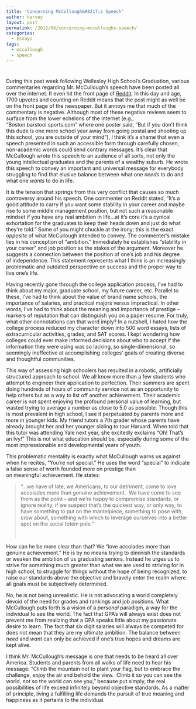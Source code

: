 ```yaml
---
title: 'Concerning McCullough&#8217;s Speech'
author: harvey
layout: post
permalink: /2012/06/concerning-mcculloughs-speech/
categories:
  - Essays
tags:
  - mccullough
  - speech
---
```

# 

During this past week following Wellesley High School’s Graduation, various commentaries regarding Mr. McCullough’s speech have been posted all over the internet. It even hit the front page of [Reddit][1]. In this day and age, 1700 upvotes and counting on Reddit means that the post might as well be on the front page of the newspaper. But it annoys me that much of the commentary is negative. Although most of these negative reviews seem to surface from the lower echelons of the internet (e.g., “Boston.barstool.sports.com” where one poster said, “But if you don’t think this dude is one more school year away from going postal and shooting up this school, you are outside of your mind”), I think it’s a shame that even a speech presented in such an accessible form through carefully chosen, non-academic words could send contrary messages. It’s clear that McCullough wrote this speech to an audience of all sorts, not only the young intellectual graduates and the parents of a wealthy suburb. He wrote this speech to convey an important and universal message for everybody struggling to find that elusive balance between what one *needs* to do and what one *wants* to do in life.

 [1]: http://www.reddit.com/r/videos/comments/urz30/youre_not_special_graduation_speech_honest_and/

It is the tension that springs from this very conflict that causes so much controversy around his speech. One commenter on Reddit stated, “It’s a good attitude to carry if you want some stability in your career and maybe rise to some middle management position, but not such a reasonable mindset if you have any real ambition in life…at it’s core it’s a cynical exhortation for the graduates to keep their heads down and just do what they’re told.” Some of you might chuckle at the irony; this is the exact *opposite* of what McCullough intended to convey. The commenter’s mistake lies in his conception of “ambition.” Immediately he establishes “stability in your career” and job position as the stakes of the argument. Moreover he suggests a connection between the position of one’s job and his degree of independence. This statement represents what I think is an increasingly problematic and outdated perspective on success and the proper way to live one’s life.

Having recently gone through the college application process, I’ve had to think about my major, graduate school, my future career, etc. Parallel to these, I’ve had to think about the value of brand name schools, the importance of salaries, and practical majors versus impractical. In other words, I’ve had to think about the meaning and importance of prestige – markers of reputation that can distinguish you on a paper resume. For truly, what other connotations can that word imply? In a nutshell, I hated how the college process reduced my character down into 500 word essays, lists of extracurricular activities, grades, and SAT scores. I kept wondering how colleges could ever make informed decisions about who to accept if the information they were using was so lacking, so single-dimensional, so seemingly ineffective at accomplishing colleges’ goals of creating diverse and thoughtful communities.

This way of assessing high schoolers has resulted in a robotic, artificially structured approach to school. We all know more than a few students who attempt to engineer their application to perfection. Their summers are spent doing hundreds of hours of community service not as an opportunity to help others but as a way to list off another achievement. Their academic career is not spent enjoying the profound personal value of learning, but wasted trying to average a number as close to 5.0 as possible. Though this is most prevalent in high school, I see it perpetuated by parents more and more in younger kids. My friend tutors a 7th grader whose parents have already brought her and her younger sibling to tour Harvard. When told that this tutor was attending Yale next year, she excitedly exclaims “Oh! That’s an Ivy!” This is not what education should be, especially during some of the most impressionable and developmental years of youth.

This problematic mentality is exactly what McCullough warns us against when he recites, “You’re not special.” He uses the word “special” to indicate a false sense of worth founded more on prestige than on meaningful achievement. He states:

> “…we have of late, we Americans, to our detriment, come to love accolades more than genuine achievement.  We have come to see them as the point – and we’re happy to compromise standards, or ignore reality, if we suspect that’s the quickest way, or only way, to have something to put on the mantelpiece, something to pose with, crow about, something with which to leverage ourselves into a better spot on the social totem pole.”
> 
>  

How can he be more clear than that? We “love accolades more than genuine achievement.” He is by no means trying to diminish the standards or weaken the ambition of us graduating seniors. Instead he urges us to strive for something much greater than what we are used to striving for in high school, to struggle for things without the hope of being recognized, to raise our standards above the objective and bravely enter the realm where all goals must be subjectively determined.

No, he is not being unrealistic. He is not advocating a world completely devoid of the need for grades and rankings and job positions. What McCullough puts forth is a vision of a *personal* paradigm, a way for the individual to see the world. The fact that GPA’s will always exist does not prevent me from realizing that a GPA speaks little about my passionate desire to learn. The fact that six digit salaries will always be competed for does not mean that they are my ultimate ambition. The balance between *need* and *want* can only be achieved if one’s true hopes and dreams are kept alive.

I think Mr. McCullough’s message is one that needs to be heard all over America. Students and parents from all walks of life need to hear his message: “Climb the mountain not to plant your flag, but to embrace the challenge, enjoy the air and behold the view.  Climb it so you can see the world, not so the world can see you,” because put simply, the real possibilities of life exceed infinitely beyond objective standards. As a matter of principle, living a fulfilling life demands the pursuit of true meaning and happiness as it pertains to the individual.
